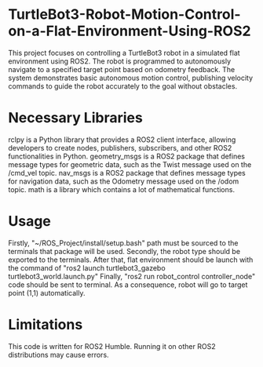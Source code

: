 # TurtleBot3-Robot-Motion-Control-on-a-Flat-Environment-Using-ROS2
This project focuses on controlling a TurtleBot3 robot in a simulated flat environment using ROS2. The robot is programmed to autonomously navigate to a specified target point based on odometry feedback. The system demonstrates basic autonomous motion control, publishing velocity commands to guide the robot accurately to the goal without obstacles.
# Necessary Libraries
rclpy is a Python library that provides a ROS2 client interface, allowing developers to create nodes, publishers, subscribers, and other ROS2 functionalities in Python.
geometry_msgs is a ROS2 package that defines message types for geometric data, such as the Twist message used on the /cmd_vel topic. 
nav_msgs is a ROS2 package that defines message types for navigation data, such as the Odometry message used on the /odom topic.
math is a library which contains a lot of mathematical functions.
# Usage
Firstly, "~/ROS_Project/install/setup.bash" path must be sourced to the terminals that package will be used.
Secondly, the robot type should be exported to the terminals.
After that, flat environment should be launch with the command of "ros2 launch turtlebot3_gazebo turtlebot3_world.launch.py"
Finally, "ros2 run robot_control controller_node" code should be sent to terminal.
As a consequence, robot will go to target point (1,1) automatically.
# Limitations
This code is written for ROS2 Humble. Running it on other ROS2 distributions may cause errors.
